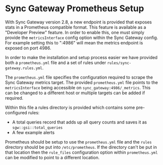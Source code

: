 # Sync Gateway Prometheus Setup #

With Sync Gateway version 2.8, a new endpoint is provided that exposes stats in a Prometheus compatible format. This feature is available as a "Developer Preview" feature.  In order to enable this, one must simply provide the `metricsInterface` config option within the Sync Gateway config. For example setting this to ":4986" will mean the metrics endpoint is exposed on port 4986.

In order to make the installation and setup process easier we have provided both a `prometheus.yml` file and a set of rules under `rules/sync-gateway.rules.yml`.
 
The `prometheus.yml` file specifies the configuration required to scrape the Sync Gateway  metrics target. The provided `prometheus.yml` file points to the `metricsInterface` being accessible on `sync_gateway:4986/_metrics`. This can be changed to a different host or multiple targets can be added if required.

Within this file a rules directory is provided which contains some pre-configured rules: 
 - A total queries record that adds up all query counts and saves it as `sgw::gsi::total_queries`
 - A few example alerts
  
  Prometheus should be setup to use the `prometheus.yml` file and the `rules` directory should be put into `/etc/prometheus`. If the directory can't be put in that location then the `rule_files` configuration option within `prometheus.yml` can be modified to point to a different location. 